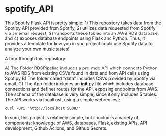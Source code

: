 # spotify_API

This Spotify Flask API is pretty simple: 1) This repository takes data from the Spotipy API provided from Spotify, 2) utilizes data requested from Spotify via an email request, 3) transports these tables into an AWS RDS database, and 4) exposes database endpoints using Flask and Python. Thus, it provides a template for how you in you project could use Spotify data to analyze your own music tastes! 

A tour through this repository:

A) The Folder RDSPipeline includes a pre-mde API which connects Python to AWS RDS from existing CSVs found in data and from API calls using Spotipy
B) The folder called "data" includes CSVs provided by Spotify via email.
C) The App folder includes an __init__.py file which includes database connections and defines routes for the API, exposing endpoints from AWS. The schema of the database is very simple, since it only includes 5 tables. The API works via localhost, using a simple webrequest:

```
curl -Uri "http://localhost:5000/"
```

In sum, this project is relatively simple, but it includes a variety of components: knowledge of AWS, databases, Flask, existing APIs, API development, Github Actions, and Github Secrets.
